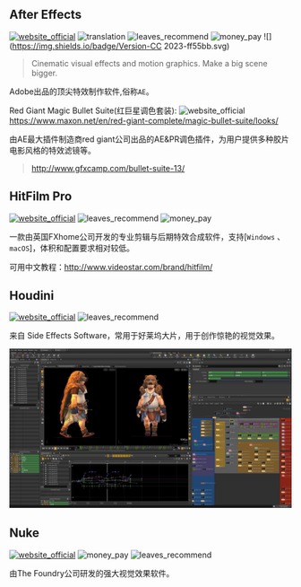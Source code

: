 ## After Effects
[![website_official](https://gitbook07.oss-cn-hangzhou.aliyuncs.com/website_official.svg)](https://www.adobe.com/products/aftereffects.html) ![translation](https://gitbook07.oss-cn-hangzhou.aliyuncs.com/translation.svg) ![leaves_recommend](https://gitbook07.oss-cn-hangzhou.aliyuncs.com/leaves_rec.svg) ![money_pay](https://gitbook07.oss-cn-hangzhou.aliyuncs.com/money_pay.svg) ![](https://img.shields.io/badge/Version-CC 2023-ff55bb.svg)

> Cinematic visual effects and motion graphics. Make a big scene bigger.

Adobe出品的顶尖特效制作软件,俗称`AE`。

Red Giant Magic Bullet Suite(红巨星调色套装): ![website_official](https://gitbook07.oss-cn-hangzhou.aliyuncs.com/website_official.svg) https://www.maxon.net/en/red-giant-complete/magic-bullet-suite/looks/

由AE最大插件制造商red giant公司出品的AE&PR调色插件，为用户提供多种胶片电影风格的特效滤镜等。

> http://www.gfxcamp.com/bullet-suite-13/

## HitFilm Pro

[![website_official](https://gitbook07.oss-cn-hangzhou.aliyuncs.com/website_official.svg)](https://fxhome.com/) ![leaves_recommend](https://gitbook07.oss-cn-hangzhou.aliyuncs.com/leaves_rec.svg) ![money_pay](https://gitbook07.oss-cn-hangzhou.aliyuncs.com/money_pay.svg)

一款由英国FXhome公司开发的专业剪辑与后期特效合成软件，支持[`Windows` 、`macOS`]，体积和配置要求相对较低。

可用中文教程：http://www.videostar.com/brand/hitfilm/

## Houdini
[![website_official](https://gitbook07.oss-cn-hangzhou.aliyuncs.com/website_official.svg)](https://www.sidefx.com/products/houdini/) ![leaves_recommend](https://gitbook07.oss-cn-hangzhou.aliyuncs.com/leaves_rec.svg)

来自 Side Effects Software，常用于好莱坞大片，用于创作惊艳的视觉效果。

![](../../.gitbook/assets/z-design-video3d-effects-houdini.png)

## Nuke
[![website_official](https://gitbook07.oss-cn-hangzhou.aliyuncs.com/website_official.svg)](https://www.foundry.com/products/nuke) ![money_pay](https://gitbook07.oss-cn-hangzhou.aliyuncs.com/money_pay.svg) ![leaves_recommend](https://gitbook07.oss-cn-hangzhou.aliyuncs.com/leaves_rec.svg)

由The Foundry公司研发的强大视觉效果软件。
